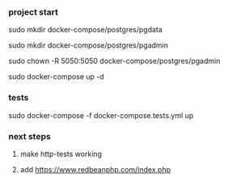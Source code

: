 ### project start

sudo mkdir docker-compose/postgres/pgdata

sudo mkdir docker-compose/postgres/pgadmin

sudo chown -R 5050:5050 docker-compose/postgres/pgadmin

sudo docker-compose up -d

### tests

sudo docker-compose -f docker-compose.tests.yml up

### next steps

1. make http-tests working

2. add https://www.redbeanphp.com/index.php